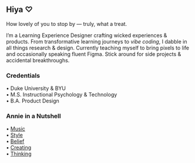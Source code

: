 ## Hiya ♡

How lovely of you to stop by — truly, what a treat.

I’m a Learning Experience Designer crafting wicked experiences & products. From transformative learning journeys to *vibe coding*, I dabble in all things research & design. Currently teaching myself to bring pixels to life and occasionally speaking fluent Figma. Stick around for side projects & accidental breakthroughs.
### Credentials
• Duke University & BYU  
• M.S. Instructional Psychology & Technology  
• B.A. Product Design

### Annie in a Nutshell  
• [Music](https://open.spotify.com/playlist/7DXIncNeTBFUwMsNEOO0ie?si=188ab0ace79f4b12)  
• [Style](https://www.pinterest.com/anniekielebellbrown/fashion/)  
• [Belief](https://www.churchofjesuschrist.org/?lang=eng)  
• [Creating](https://anniekielebrown.webflow.io/)  
• [Thinking](https://substack.com/@anniekielebrown?utm_campaign=profile&utm_medium=profile-page)
